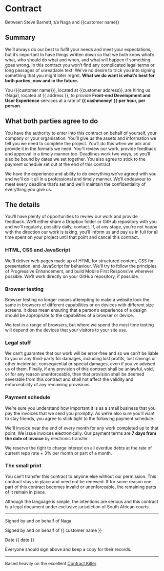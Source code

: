 # Contract

Between Steve Barnett, t/a Naga
and {{customer name}}

## Summary

We’ll always do our best to fulfil your needs and meet your expectations, but it’s important to have things written down so that we both know what’s what, who should do what and when, and what will happen if something goes wrong. In this contract you won’t find any complicated legal terms or long passages of unreadable text. We’ve no desire to trick you into signing something that you might later regret. **What we do want is what’s best for both parties, now and in the future.**

You ({{customer name}}), located at {{customer address}}, are hiring us (Naga), located at {{ address }}, to provide **Front-end Development and User Experience** services at a rate of **{{ cashmoney! }} per hour, per person**.

## What both parties agree to do

You have the authority to enter into this contract on behalf of yourself, your company or your organisation. You’ll give us the assets and information we tell you we need to complete the project. You’ll do this when we ask and provide it in the formats we need. You’ll review our work, provide feedback and approval in a timely manner too. Deadlines work two ways, so you’ll also be bound by dates we set together. You also agree to stick to the payment schedule set out at the end of this contract.

We have the experience and ability to do everything we’ve agreed with you and we’ll do it all in a professional and timely manner. We’ll endeavour to meet every deadline that’s set and we'll maintain the confidentiality of everything you give us.

## The details

You’ll have plenty of opportunities to review our work and provide feedback. We’ll either share a Dropbox folder or GitHub repository with you and we’ll regularly, possibly daily, contact. If, at any stage, you’re not happy with the direction our work is taking, you’ll inform us and pay us in full for all time spent on your project until that point and cancel this contract.

### HTML, CSS and JavaScript

We'll deliver web pages made up of HTML for structured content, CSS for presentation, and JavaScript for behaviour. We'll try to follow the principles of Progressive Enhancement, and build Mobile First Responsive wherever possible. We'll work directly on your GitHub repository, if possible.

### Browser testing

Browser testing no longer means attempting to make a website look the same in browsers of different capabilities or on devices with different size screens. It does mean ensuring that a person’s experience of a design should be appropriate to the capabilities of a browser or device.

We test in a range of browsers, but where we spend the most time testing will depend on the devices that your visitors to your site use.

### Legal stuff

We can’t guarantee that our work will be error-free and so we can’t be liable to you or any third-party for damages, including lost profits, lost savings or other incidental, consequential or special damages, even if you’ve advised us of them. Finally, if any provision of this contract shall be unlawful, void, or for any reason unenforceable, then that provision shall be deemed severable from this contract and shall not affect the validity and enforceability of any remaining provisions.

### Payment schedule

We’re sure you understand how important it is as a small business that you pay the invoices that we send you promptly. As we’re also sure you’ll want to stay friends, you agree to stick tight to the following payment schedule.

We'll invoice near the end of every month for any work completed up to that point. We issue invoices electronically. Our payment terms are **7 days from the date of invoice** by electronic transfer.

We reserve the right to charge interest on all overdue debts at the rate of current repo rate + 3% per month or part of a month.

### The small print

You can’t transfer this contract to anyone else without our permission. This contract stays in place and need not be renewed. If for some reason one part of this contract becomes invalid or unenforceable, the remaining parts of it remain in place.

Although the language is simple, the intentions are serious and this contract is a legal document under exclusive jurisdiction of South African courts.

---

Signed by and on behalf of Naga


Signed by and on behalf of {{ customer name }}


Date {{ date }}

Everyone should sign above and keep a copy for their records.

---

Based heavily on the excellent [Contract Killer](https://gist.github.com/malarkey/4031110)
